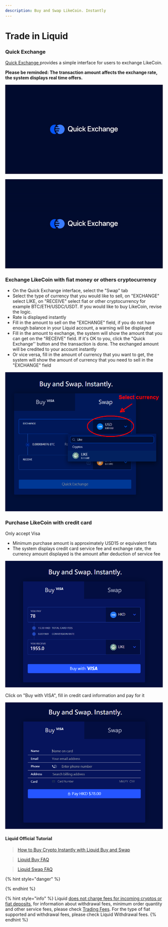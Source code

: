 ```yaml
---
description: Buy and Swap LikeCoin. Instantly
---
```


# Trade in Liquid

### Quick Exchange

[Quick Exchange ](https://app.liquid.com/quick-exchange)provides a simple interface for users to exchange LikeCoin.

**Please be reminded: The transaction amount affects the exchange rate, the system displays real time offers.**

![](../../.gitbook/assets/quick-exchange-1%20%281%29.png)

![](../../.gitbook/assets/liquid-qe.gif)

### **Exchange LikeCoin with fiat money or others cryptocurrency**

* On the Quick Exchange interface, select the "Swap" tab
* Select the type of currency that you would like to sell, on "EXCHANGE" select LIKE, on "RECEIVE" select fiat or other cryptocurrency for example BTC/ETH/USDC/USDT. If you would like to buy LikeCoin, revise the logic.
* Rate is displayed instantly
* Fill in the amount to sell on the "EXCHANGE" field, if you do not have enough balance in your Liquid account, a warning will be displayed
* Fill in the amount to exchange, the system will show the amount that you can get on the "RECEIVE" field. If it's OK to you, click the "Quick Exchange'' button and the transaction is done. The exchanged amount will be credited to your account instantly
* Or vice versa, fill in the amount of currency that you want to get, the system will show the amount of currency that you need to sell in the "EXCHANGE" field

![](../../.gitbook/assets/quick-exchange-1-en.png)

### Purchase LikeCoin with credit card

Only accept Visa

* Minimum purchase amount is approximately USD15 or equivalent fiats
* The system displays credit card service fee and exchange rate, the currency amount displayed is the amount after deduction of service fee

![](../../.gitbook/assets/quick-exchange-2-en.png)

Click on "Buy with VISA", fill in credit card information and pay for it

![](../../.gitbook/assets/quick-exchange-3-en.png)

#### Liquid Official Tutorial

> [How to Buy Crypto Instantly with Liquid Buy and Swap
](https://help.liquid.com/en/articles/5143957-how-to-buy-crypto-instantly-with-liquid-buy-and-swap)

> [Liquid Buy FAQ
](https://help.liquid.com/en/articles/4141955-liquid-buy-faq)

> [Liquid Swap FAQ
](https://help.liquid.com/en/articles/2607590-liquid-swap-faq)

{% hint style="danger" %}



{% endhint %}

{% hint style="info" %}
Liquid [does not charge fees for incoming cryptos or fiat deposits](https://help.liquid.com/en/articles/3297509-deposit-fees), for information about withdrawal fees, minimum order quantity and other service fees, please check [Trading Fees](https://www.liquid.com/fees/). For the type of fiat supported and withdrawal fees, please check Liquid Withdrawal fees. 
{% endhint %}

